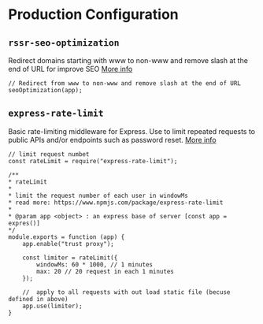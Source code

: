 # Production Configuration

## `rssr-seo-optimization`
Redirect domains starting with www to non-www and remove slash at the end of URL for improve SEO [More info](https://github.com/rssr-org/rssr-seo-optimization)

    // Redirect from www to non-www and remove slash at the end of URL
    seoOptimization(app);


## `express-rate-limit`
Basic rate-limiting middleware for Express. Use to limit repeated requests to public APIs and/or endpoints such as password reset. [More info](https://www.npmjs.com/package/express-rate-limit)

    // limit request numbet
    const rateLimit = require("express-rate-limit");

    /**
    * rateLimit
    *
    * limit the request number of each user in windowMs
    * read more: https://www.npmjs.com/package/express-rate-limit
    *
    * @param app <object> : an express base of server [const app = expres()]
    */
    module.exports = function (app) {
        app.enable("trust proxy");

        const limiter = rateLimit({
            windowMs: 60 * 1000, // 1 minutes
            max: 20 // 20 request in each 1 minutes
        });

        //  apply to all requests with out load static file (becuse defined in above)
        app.use(limiter);
    }
